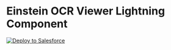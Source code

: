 # Einstein OCR Viewer Lightning Component

<a href="https://githubsfdeploy.herokuapp.com?owner=SFDC-Assets&repo=EinsteinOcrViewer&ref=main">
  <img alt="Deploy to Salesforce"
       src="https://raw.githubusercontent.com/afawcett/githubsfdeploy/master/deploy.png">
</a>

